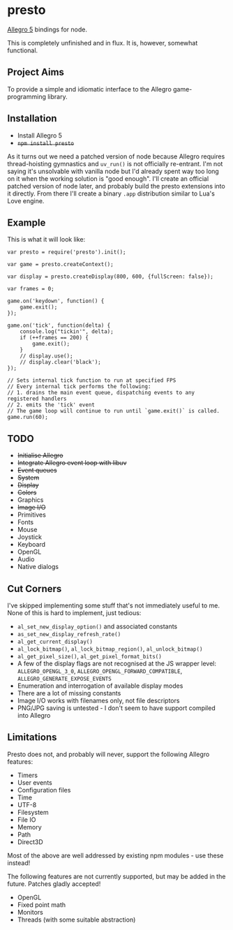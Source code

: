 # presto

[Allegro 5](http://alleg.sourceforge.net/) bindings for node.

This is completely unfinished and in flux. It is, however, somewhat functional.

## Project Aims

To provide a simple and idiomatic interface to the Allegro game-programming library.

## Installation

  * Install Allegro 5
  * <del>`npm install presto`</del>

As it turns out we need a patched version of node because Allegro requires thread-hoisting gymnastics and `uv_run()` is not officially re-entrant. I'm not saying it's unsolvable with vanilla node but I'd already spent way too long on it when the working solution is "good enough". I'll create an official patched version of node later, and probably build the presto extensions into it directly. From there I'll create a binary `.app` distribution similar to Lua's Love engine.

## Example

This is what it will look like:

    var presto = require('presto').init();

    var game = presto.createContext();

    var display = presto.createDisplay(800, 600, {fullScreen: false});

    var frames = 0;

    game.on('keydown', function() {
        game.exit();
    });

    game.on('tick', function(delta) {
        console.log("tickin'", delta);
        if (++frames == 200) {
            game.exit();
        }
        // display.use();
        // display.clear('black');
    });

    // Sets internal tick function to run at specified FPS
    // Every internal tick performs the following:
    // 1. drains the main event queue, dispatching events to any registered handlers
    // 2. emits the 'tick' event
    // The game loop will continue to run until `game.exit()` is called.
    game.run(60);

## TODO

  * <del>Initialise Allegro</del>
  * <del>Integrate Allegro event loop with libuv</del>
  * <del>Event queues</del>
  * <del>System</del>
  * <del>Display</del>
  * <del>Colors</del>
  * Graphics
  * <del>Image I/O</del>
  * Primitives
  * Fonts
  * Mouse
  * Joystick
  * Keyboard
  * OpenGL
  * Audio
  * Native dialogs

## Cut Corners

I've skipped implementing some stuff that's not immediately useful to me. None of this is hard to implement, just tedious:

  * `al_set_new_display_option()` and associated constants
  * `as_set_new_display_refresh_rate()`
  * `al_get_current_display()`
  * `al_lock_bitmap()`, `al_lock_bitmap_region()`, `al_unlock_bitmap()`
  * `al_get_pixel_size()`, `al_get_pixel_format_bits()`
  * A few of the display flags are not recognised at the JS wrapper level: `ALLEGRO_OPENGL_3_0`, `ALLEGRO_OPENGL_FORWARD_COMPATIBLE`, `ALLEGRO_GENERATE_EXPOSE_EVENTS`
  * Enumeration and interrogation of available display modes
  * There are a lot of missing constants
  * Image I/O works with filenames only, not file descriptors
  * PNG/JPG saving is untested - I don't seem to have support compiled into Allegro

## Limitations

Presto does not, and probably will never, support the following Allegro features:

  * Timers
  * User events
  * Configuration files
  * Time
  * UTF-8
  * Filesystem
  * File IO
  * Memory
  * Path
  * Direct3D

Most of the above are well addressed by existing npm modules - use these instead!

The following features are not currently supported, but may be added in the future. Patches gladly accepted!

  * OpenGL
  * Fixed point math
  * Monitors
  * Threads (with some suitable abstraction)
